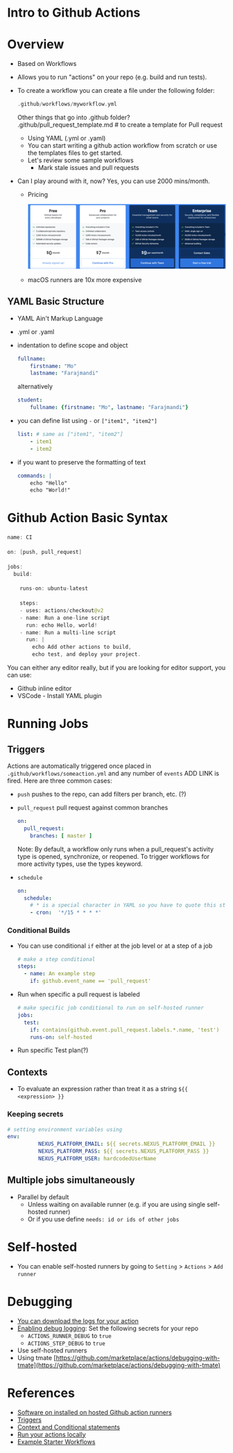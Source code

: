 # Intro to Github Actions

# Overview

- Based on Workflows
- Allows you to run "actions" on your repo (e.g. build and run tests).
- To create a workflow you can create a file under the following folder:

    ```swift
    .github/workflows/myworkflow.yml
    ```

    Other things that go into .github folder?  
    .github/pull_request_template.md  # to create a template for Pull request

    - Using YAML (.yml or .yaml)
    - You can start writing a github action workflow from scratch or use the templates files to get started.
    - Let's review some sample workflows
        - Mark stale issues and pull requests
- Can I play around with it, now? Yes, you can use 2000 mins/month.
    - Pricing

        ![IntrotoGithubActions/Untitled.png](IntrotoGithubActions/Untitled.png)

    - macOS runners are 10x more expensive

## YAML Basic Structure

- YAML Ain't Markup Language
- .yml or .yaml
- indentation to define scope and object

    ```yaml
    fullname:
        firstname: "Mo"
        lastname: "Farajmandi"
    ```

    alternatively

    ```yaml
    student:
        fullname: {firstname: "Mo", lastname: "Farajmandi"}
    ```

- you can define list using `-` or `["item1", "item2"]`

    ```yaml
    list: # same as ["item1", "item2"]
        - item1
        - item2
    ```

- if you want to preserve the formatting of text

    ```yaml
    commands: |
    	echo "Hello"
    	echo "World!"
    ```

# Github Action Basic Syntax

```swift
name: CI

on: [push, pull_request]

jobs:
  build:

    runs-on: ubuntu-latest

    steps:
    - uses: actions/checkout@v2
    - name: Run a one-line script
      run: echo Hello, world!
    - name: Run a multi-line script
      run: |
        echo Add other actions to build,
        echo test, and deploy your project.
```

You can either any editor really, but if you are looking for editor support, you can use:

- Github inline editor
- VSCode - Install YAML plugin

# Running Jobs

## Triggers

Actions are automatically triggered once placed in `.github/workflows/someaction.yml` and any number of `events` ADD LINK is fired. Here are three common cases:

- `push` pushes to the repo, can add filters per branch, etc. (?)
- `pull_request` pull request against common branches

    ```yaml
    on:
      pull_request:
        branches: [ master ]
    ```

    Note: By default, a workflow only runs when a pull_request's activity type is opened, synchronize, or reopened. To trigger workflows for more activity types, use the types keyword.

- `schedule`

    ```yaml
    on:
      schedule:
        # * is a special character in YAML so you have to quote this string
        - cron:  '*/15 * * * *'
    ```

### Conditional Builds

- You can use conditional  `if` either at the job level or at a step of a job

    ```yaml
    # make a step conditional
    steps:
      - name: An example step
        if: github.event_name == 'pull_request'
    ```

- Run when specific a pull request is labeled

    ```yaml
    # make specific job conditional to run on self-hosted runner
    jobs:
      test:
        if: contains(github.event.pull_request.labels.*.name, 'test')
        runs-on: self-hosted
    ```

- Run specific Test plan(?)

## Contexts

- To evaluate an expression rather than treat it as a string `${{ <expression> }}`

### Keeping secrets

```yaml
# setting environment variables using 
env:
          NEXUS_PLATFORM_EMAIL: ${{ secrets.NEXUS_PLATFORM_EMAIL }}
          NEXUS_PLATFORM_PASS: ${{ secrets.NEXUS_PLATFORM_PASS }}
          NEXUS_PLATFORM_USER: hardcodedUserName
```

## Multiple jobs simultaneously

- Parallel by default
    - Unless waiting on available runner (e.g. if you are using single self-hosted runner)
    - Or if you use define `needs: id or ids of other jobs`

# Self-hosted

- You can enable self-hosted runners by going to `Setting` > `Actions` > `Add runner`

# Debugging

- [You can download the logs for your action](https://help.github.com/en/actions/configuring-and-managing-workflows/managing-a-workflow-run)
- [Enabling debug logging](https://help.github.com/en/actions/configuring-and-managing-workflows/managing-a-workflow-run): Set the following secrets for your repo
    - `ACTIONS_RUNNER_DEBUG` to `true`
    - `ACTIONS_STEP_DEBUG` to `true`
- Use self-hosted runners
- Using tmate [https://github.com/marketplace/actions/debugging-with-tmate](https://github.com/marketplace/actions/debugging-with-tmate)

# References

- [Software on installed on hosted Github action runners](https://help.github.com/en/actions/reference/software-installed-on-github-hosted-runners)
- [Triggers](https://help.github.com/en/actions/reference/events-that-trigger-workflows)
- [Context and Conditional statements](https://help.github.com/en/actions/reference/context-and-expression-syntax-for-github-actions)
- [Run your actions locally](https://github.com/nektos/act)
- [Example Starter Workflows](https://github.com/actions/starter-workflows)

